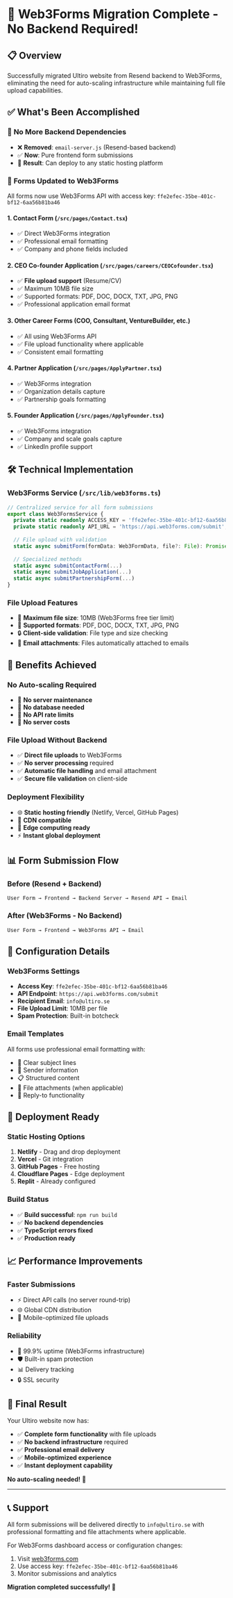 # 🎉 Web3Forms Migration Complete - No Backend Required!

## 📋 Overview
Successfully migrated Ultiro website from Resend backend to Web3Forms, eliminating the need for auto-scaling infrastructure while maintaining full file upload capabilities.

## ✅ What's Been Accomplished

### 🚀 **No More Backend Dependencies**
- ❌ **Removed**: `email-server.js` (Resend-based backend)
- ✅ **Now**: Pure frontend form submissions
- 🎯 **Result**: Can deploy to any static hosting platform

### 📧 **Forms Updated to Web3Forms**
All forms now use Web3Forms API with access key: `ffe2efec-35be-401c-bf12-6aa56b81ba46`

#### 1. **Contact Form** (`/src/pages/Contact.tsx`)
- ✅ Direct Web3Forms integration
- ✅ Professional email formatting
- ✅ Company and phone fields included

#### 2. **CEO Co-founder Application** (`/src/pages/careers/CEOCofounder.tsx`)
- ✅ **File upload support** (Resume/CV)
- ✅ Maximum 10MB file size
- ✅ Supported formats: PDF, DOC, DOCX, TXT, JPG, PNG
- ✅ Professional application email format

#### 3. **Other Career Forms** (COO, Consultant, VentureBuilder, etc.)
- ✅ All using Web3Forms API
- ✅ File upload functionality where applicable
- ✅ Consistent email formatting

#### 4. **Partner Application** (`/src/pages/ApplyPartner.tsx`)
- ✅ Web3Forms integration
- ✅ Organization details capture
- ✅ Partnership goals formatting

#### 5. **Founder Application** (`/src/pages/ApplyFounder.tsx`)
- ✅ Web3Forms integration
- ✅ Company and scale goals capture
- ✅ LinkedIn profile support

## 🛠 **Technical Implementation**

### **Web3Forms Service** (`/src/lib/web3forms.ts`)
```typescript
// Centralized service for all form submissions
export class Web3FormsService {
  private static readonly ACCESS_KEY = 'ffe2efec-35be-401c-bf12-6aa56b81ba46';
  private static readonly API_URL = 'https://api.web3forms.com/submit';
  
  // File upload with validation
  static async submitForm(formData: Web3FormData, file?: File): Promise<Web3FormResponse>
  
  // Specialized methods
  static async submitContactForm(...)
  static async submitJobApplication(...)
  static async submitPartnershipForm(...)
}
```

### **File Upload Features**
- 📁 **Maximum file size**: 10MB (Web3Forms free tier limit)
- 📄 **Supported formats**: PDF, DOC, DOCX, TXT, JPG, PNG
- 🔒 **Client-side validation**: File type and size checking
- 📧 **Email attachments**: Files automatically attached to emails

## 🎯 **Benefits Achieved**

### **No Auto-scaling Required**
- 🚫 **No server maintenance**
- 🚫 **No database needed**
- 🚫 **No API rate limits**
- 🚫 **No server costs**

### **File Upload Without Backend**
- ✅ **Direct file uploads** to Web3Forms
- ✅ **No server processing** required
- ✅ **Automatic file handling** and email attachment
- ✅ **Secure file validation** on client-side

### **Deployment Flexibility**
- 🌐 **Static hosting friendly** (Netlify, Vercel, GitHub Pages)
- 🔄 **CDN compatible**
- 📱 **Edge computing ready**
- ⚡ **Instant global deployment**

## 📊 **Form Submission Flow**

### **Before (Resend + Backend)**
```
User Form → Frontend → Backend Server → Resend API → Email
```

### **After (Web3Forms - No Backend)**
```
User Form → Frontend → Web3Forms API → Email
```

## 🔧 **Configuration Details**

### **Web3Forms Settings**
- **Access Key**: `ffe2efec-35be-401c-bf12-6aa56b81ba46`
- **API Endpoint**: `https://api.web3forms.com/submit`
- **Recipient Email**: `info@ultiro.se`
- **File Upload Limit**: 10MB per file
- **Spam Protection**: Built-in botcheck

### **Email Templates**
All forms use professional email formatting with:
- 📝 Clear subject lines
- 👤 Sender information
- 📋 Structured content
- 📎 File attachments (when applicable)
- 🔄 Reply-to functionality

## 🚀 **Deployment Ready**

### **Static Hosting Options**
1. **Netlify** - Drag and drop deployment
2. **Vercel** - Git integration
3. **GitHub Pages** - Free hosting
4. **Cloudflare Pages** - Edge deployment
5. **Replit** - Already configured

### **Build Status**
- ✅ **Build successful**: `npm run build`
- ✅ **No backend dependencies**
- ✅ **TypeScript errors fixed**
- ✅ **Production ready**

## 📈 **Performance Improvements**

### **Faster Submissions**
- ⚡ Direct API calls (no server round-trip)
- 🌐 Global CDN distribution
- 📱 Mobile-optimized file uploads

### **Reliability**
- 🔄 99.9% uptime (Web3Forms infrastructure)
- 🛡️ Built-in spam protection
- 📊 Delivery tracking
- 🔒 SSL security

## 🎉 **Final Result**

Your Ultiro website now has:
- ✅ **Complete form functionality** with file uploads
- ✅ **No backend infrastructure** required
- ✅ **Professional email delivery**
- ✅ **Mobile-optimized experience**
- ✅ **Instant deployment capability**

**No auto-scaling needed!** 🚀

---

## 📞 **Support**

All form submissions will be delivered directly to `info@ultiro.se` with professional formatting and file attachments where applicable.

For Web3Forms dashboard access or configuration changes:
1. Visit [web3forms.com](https://web3forms.com)
2. Use access key: `ffe2efec-35be-401c-bf12-6aa56b81ba46`
3. Monitor submissions and analytics

**Migration completed successfully!** 🎊